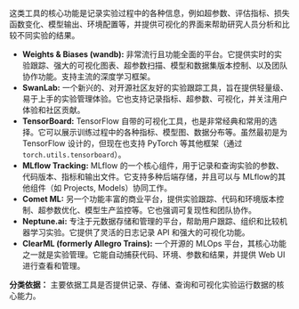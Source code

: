 这类工具的核心功能是记录实验过程中的各种信息，例如超参数、评估指标、损失函数变化、模型输出、环境配置等，并提供可视化的界面来帮助研究人员分析和比较不同实验的结果。

- **Weights & Biases (wandb):** 非常流行且功能全面的平台。它提供实时的实验跟踪、强大的可视化图表、超参数扫描、模型和数据集版本控制、以及团队协作功能。支持主流的深度学习框架。
- **SwanLab:** 一个新兴的、对开源社区友好的实验跟踪工具，旨在提供轻量级、易于上手的实验管理体验。它也支持记录指标、超参数、可视化，并关注用户体验和社区贡献。
- **TensorBoard:** TensorFlow 自带的可视化工具，也是非常经典和常用的选择。它可以展示训练过程中的各种指标、模型图、数据分布等。虽然最初是为 TensorFlow 设计的，但现在也支持 PyTorch 等其他框架（通过 `torch.utils.tensorboard`）。
- **MLflow Tracking:** MLflow 的一个核心组件，用于记录和查询实验的参数、代码版本、指标和输出文件。它支持多种后端存储，并且可以与 MLflow的其他组件（如 Projects, Models）协同工作。
- **Comet ML:** 另一个功能丰富的商业平台，提供实验跟踪、代码和环境版本控制、超参数优化、模型生产监控等。它也强调可复现性和团队协作。
- **Neptune.ai:** 专注于元数据存储和管理的平台，帮助用户跟踪、组织和比较机器学习实验。它提供了灵活的日志记录 API 和强大的可视化功能。
- **ClearML (formerly Allegro Trains):** 一个开源的 MLOps 平台，其核心功能之一就是实验管理。它能自动捕获代码、环境、参数和结果，并提供 Web UI 进行查看和管理。

**分类依据：** 主要依据工具是否提供记录、存储、查询和可视化实验运行数据的核心能力。